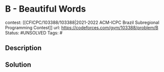 # B - Beautiful Words

contest: [[CFICPC/103388/103388|2021-2022 ACM-ICPC Brazil Subregional Programming Contest]]
url: https://codeforces.com/gym/103388/problem/B
Status: #UNSOLVED
Tags: #

## Description

## Solution

